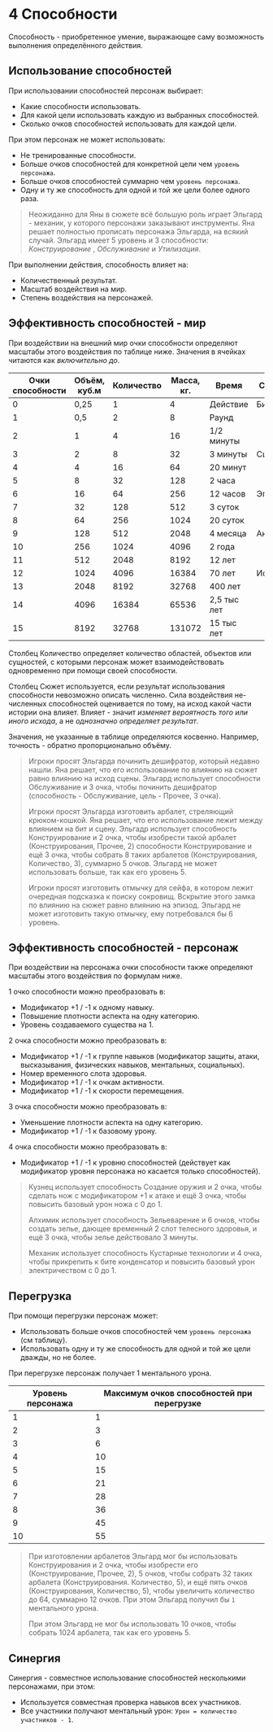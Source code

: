 # 4 Способности

Способность - приобретенное умение, выражающее саму возможность выполнения определённого действия.

## Использование способностей

При использовании способностей персонаж выбирает:
- Какие способности использовать.
- Для какой цели использовать каждую из выбранных способностей.
- Сколько очков способностей использовать для каждой цели.

При этом персонаж не может использовать:
- Не тренированные способности.
- Больше очков способностей для конкретной цели чем `уровень персонажа`.
- Больше очков способностей суммарно чем `уровень персонажа`.
- Одну и ту же способность для одной и той же цели более одного раза.

>Неожиданно для Яны в сюжете всё большую роль играет Эльгард - механик, у которого персонажи заказывают инструменты.
>Яна решает полностью прописать персонажа Эльгарда, на всякий случай.
>Эльгард имеет 5 уровень и 3 способности: _Конструирование_ , _Обслуживание_ и _Утилизация_.

При выполнении действия, способность влияет на:
- Количественный результат.
- Масштаб воздействия на мир.
- Степень воздействия на персонажей.

## Эффективность способностей - мир

При воздействии на внешний мир очки способности определяют масштабы этого воздействия по таблице ниже. 
Значения в ячейках читаются как _включительно до_.

Очки способности | Объём, куб.м | Количество | Масса, кг. | Время | Сюжет
---|---|---|---|---|---
0 | 0,25 | 1 | 4 | Действие | Бит
1 | 0,5 | 2 | 8 | Раунд | 
2 | 1 | 4 | 16 | 1/2 минуты | 
3 | 2 | 8 | 32 | 3 минуты | Сцена
4 | 4 | 16 | 64 | 20 минут | 
5 | 8 | 32 | 128 | 2 часа | 
6 | 16 | 64 | 256 | 12 часов | Эпизод
7 | 32 | 128 | 512 | 3 суток | 
8 | 64 | 256 | 1024 | 20 суток | 
9 | 128 | 512 | 2048 | 4 месяца | Акт
10 | 256 | 1024 | 4096 | 2 года | 
11 | 512 | 2048 | 8192 | 12 лет | 
12 | 1024 | 4096 | 16384 | 70 лет | История
13 | 2048 | 8192 | 32768 | 400 лет | 
14 | 4096 | 16384 | 65536 | 2,5 тыс лет | 
15 | 8192 | 32768 | 131072 | 15 тыс лет | 

Столбец Количество определяет количество областей, объектов или сущностей,
с которыми персонаж может взаимодействовать одновременно при помощи своей способности.

Столбец Сюжет используется, если результат использования способности невозможно описать численно.
Сила воздействия не-численных способностей оценивается по тому, на исход какой части истории она влияет.
Влияет - значит _изменяет вероятность того или иного исхода_, а не _однозначно определяет результат_.

Значения, не указанные в таблице определяются косвенно. Например, точность - обратно пропорционально объёму.

>Игроки просят Эльгарда починить дешифратор, который недавно нашли.
>Яна решает, что его использование по влиянию на сюжет равно влиянию на исход сцены.
>Эльгард использует способности Обслуживание и 3 очка, чтобы починить дешифратор
>(способность - Обслуживание, цель - Прочее, 3 очка).
>
>Игроки просят Эльгарда изготовить арбалет, стреляющий крюком-кошкой.
>Яна решает, что его использование лежит между влиянием на бит и сцену.
>Эльгадр использует способность Конструирование и 2 очка, чтобы изобрести такой арбалет (Конструирования, Прочее, 2)
>способности Конструирование и ещё 3 очка, чтобы собрать 8 таких арбалетов (Конструирования, Количество, 3), суммарно 5 очков. 
>Эльгард не может использовать больше, так как его уровень 5.
>
>Игроки просят изготовить отмычку для сейфа, в котором лежит очередная подсказка к поиску сокровищ.
>Вскрытие этого замка по влиянию на сюжет равно влиянию на эпизод.
>Эльгард не может изготовить такую отмычку, ему потребовался бы 6 уровень.

## Эффективность способностей - персонаж

При воздействии на персонажа очки способности также определяют масштабы этого воздействия по формулам ниже. 

1 очко способности можно преобразовать в:
- Модификатор +1 / -1 к одному навыку.
- Повышение плотности аспекта на одну категорию.
- Уровень создаваемого существа на 1.

2 очка способности можно преобразовать в:
- Модификатор +1 / -1 к группе навыков (модификатор защиты, атаки, высказывания, физических навыков, ментальных, социальных).
- Номер временного слота здоровья.
- Модификатор +1 / -1 к очкам активности.
- Модификатор +1 / -1 к скорости перемещения.

3 очка способности можно преобразовать в:
- Уменьшение плотности аспекта на одну категорию.
- Модификатор +1 / -1 к базовому урону.

4 очка способности можно преобразовать в:
- Модификатор +1 / -1 к уровню способностей (действует как модификатор уровня персонажа но касается только способностей).

>Кузнец использует способность Создание оружия и 2 очка, чтобы сделать нож с модификатором +1 к атаке
>и ещё 3 очка, чтобы повысить базовый урон ножа с 0 до 1.
>
>Алхимик использует способность Зельеварение и 6 очков, чтобы создать зелье, дающее временный 2 слот телесного здоровья,
>и ещё 3 очка, чтобы зелье действовало 3 минуты.
>
>Механик использует способность Кустарные технологии и 4 очка, чтобы прикрепить к бите конденсатор
>и повысить базовый урон электричеством с 0 до 1.

## Перегрузка

При помощи перегрузки персонаж может:
- Использовать больше очков способностей чем `уровень персонажа` (см таблицу).
- Использовать одну и ту же способность для одной и той же цели дважды, но не более.

При перегрузке персонаж получает 1 ментального урона.

Уровень персонажа | Максимум очков способностей при перегрузке
---|---
1 | 1
2 | 3
3 | 6
4 | 10
5 | 15
6 | 21
7 | 28
8 | 36
9 | 45
10 | 55

>При изготовлении арбалетов Эльгард мог бы использовать 
>Конструирования и 2 очка, чтобы изобрести его (Конструирование, Прочее, 2),
>5 очков, чтобы собрать 32 таких арбалета (Конструирования. Количество, 5),
>и ещё пять очков (Конструирования, Количество, 5), чтобы увеличить количество до 64, 
>суммарно 12 очков. При этом Эльгард получил бы `1` ментального урона.
>
>При этом Эльгард не мог бы использовать 10 очков, чтобы собрать 1024 арбалета, так как его уровень 5.

## Синергия

Синергия - совместное использование способностей несколькими персонажами, при этом:
- Используется совместная проверка навыков всех участников.
- Все участники получают ментальный урон: `Урон = количество участников - 1`.